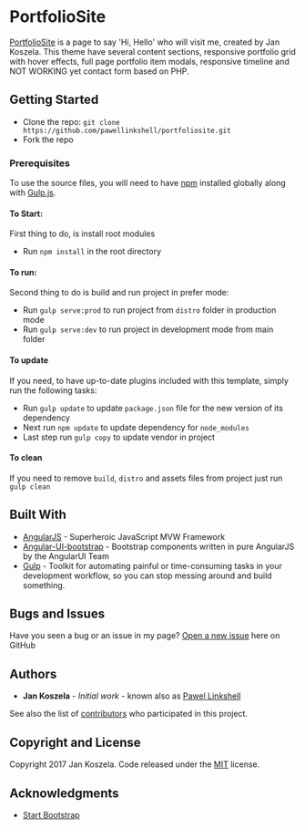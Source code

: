 # PortfolioSite

[PortfolioSite](https://pawellinkshell.github.io/PortfolioSite/) is a page to say 'Hi, Hello' who will visit me, created by Jan Koszela. This theme have several content sections, responsive portfolio grid with hover effects, full page portfolio item modals, responsive timeline and NOT WORKING yet contact form based on PHP.

## Getting Started

* Clone the repo: `git clone https://github.com/pawellinkshell/portfoliosite.git`
* Fork the repo

### Prerequisites

To use the source files, you will need to have [npm](https://www.npmjs.com/get-npm?utm_source=house&utm_medium=homepage&utm_campaign=free%20orgs&utm_term=Install%20npm) installed globally along with [Gulp.js](http://gulpjs.com/). 

#### To Start:
First thing to do, is install root modules
* Run `npm install` in the root directory

#### To run:
Second thing to do is build and run project in prefer mode:
* Run `gulp serve:prod` to run project from `distro` folder in production mode
* Run `gulp serve:dev` to run project in development mode from main folder

#### To update
If you need, to have up-to-date plugins included with this template, simply run the following tasks:
* Run `gulp update` to update `package.json` file for the new version of its dependency
* Next run `npm update` to update dependency for `node_modules`
* Last step run `gulp copy` to update vendor in project 

#### To clean
If you need to remove `build`, `distro` and assets files from project just run `gulp clean`

## Built With

* [AngularJS](https://angularjs.org/) - Superheroic JavaScript MVW Framework
* [Angular-UI-bootstrap](https://angular-ui.github.io/bootstrap/) - Bootstrap components written in pure AngularJS by the AngularUI Team
* [Gulp](http://gulpjs.com/) - Toolkit for automating painful or time-consuming tasks in your development workflow, so you can stop messing around and build something.

## Bugs and Issues

Have you seen a bug or an issue in my page? [Open a new issue](https://github.com/pawellinkshell/portfoliosite/issues) here on GitHub

## Authors

* **Jan Koszela** - *Initial work* - known also as [Pawel Linkshell](https://github.com/pawellinkshell)

See also the list of [contributors](https://github.com/pawellinkshell/portfoliosite/contributors) who participated in this project.

## Copyright and License

Copyright 2017 Jan Koszela. Code released under the [MIT](https://github.com/pawellinkshell/PortfolioSite/blob/master/LICENSE) license.

## Acknowledgments

* [Start Bootstrap](https://startbootstrap.com/)

